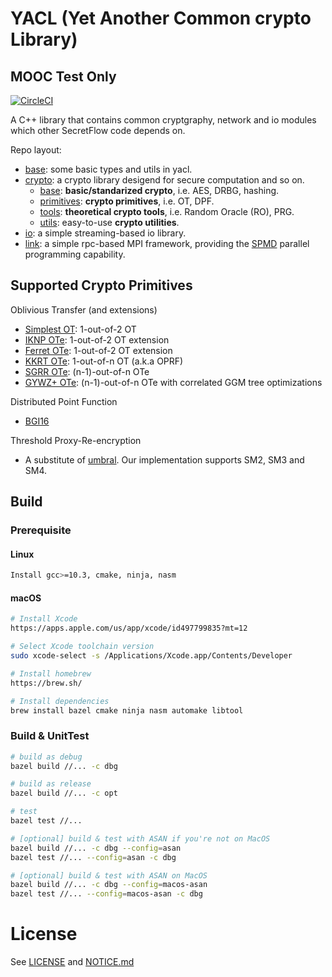 # YACL (Yet Another Common crypto Library)

## MOOC Test Only

[![CircleCI](https://dl.circleci.com/status-badge/img/gh/secretflow/yacl/tree/main.svg?style=svg)](https://dl.circleci.com/status-badge/redirect/gh/secretflow/yacl/tree/main)

A C++ library that contains common cryptgraphy, network and io modules which other SecretFlow code depends on.

Repo layout:

- [base](yacl/base/): some basic types and utils in yacl.
- [crypto](yacl/crypto/): a crypto library desigend for secure computation and so on.
  - [base](yacl/crypto/base): **basic/standarized crypto**, i.e. AES, DRBG, hashing.
  - [primitives](yacl/crypto/primitives/): **crypto primitives**, i.e. OT, DPF.
  - [tools](yacl/crypto/tools/): **theoretical crypto tools**, i.e. Random Oracle (RO), PRG.
  - [utils](yacl/crypto/utils/): easy-to-use **crypto utilities**.
- [io](yacl/io/): a simple streaming-based io library.
- [link](yacl/link/): a simple rpc-based MPI framework, providing the [SPMD](https://en.wikipedia.org/wiki/SPMD) parallel programming capability.

## Supported Crypto Primitives

Oblivious Transfer (and extensions)

- [Simplest OT](https://eprint.iacr.org/2015/267.pdf): 1-out-of-2 OT
- [IKNP OTe](https://www.iacr.org/archive/crypto2003/27290145/27290145.pdf): 1-out-of-2 OT extension
- [Ferret OTe](https://eprint.iacr.org/2020/924): 1-out-of-2 OT extension
- [KKRT OTe](https://eprint.iacr.org/2016/799.pdf): 1-out-of-n OT (a.k.a OPRF)
- [SGRR OTe](https://eprint.iacr.org/2019/1084.pdf): (n-1)-out-of-n OTe
- [GYWZ+ OTe](https://eprint.iacr.org/2022/1431.pdf): (n-1)-out-of-n OTe with correlated GGM tree optimizations

Distributed Point Function

- [BGI16](https://eprint.iacr.org/2018/707.pdf)

Threshold Proxy-Re-encryption

- A substitute of [umbral](https://github.com/nucypher/umbral-doc/blob/master/umbral-doc.pdf). Our implementation supports SM2, SM3 and SM4.

## Build

### Prerequisite

#### Linux
```sh
Install gcc>=10.3, cmake, ninja, nasm
```

#### macOS
```sh
# Install Xcode
https://apps.apple.com/us/app/xcode/id497799835?mt=12

# Select Xcode toolchain version
sudo xcode-select -s /Applications/Xcode.app/Contents/Developer

# Install homebrew
https://brew.sh/

# Install dependencies
brew install bazel cmake ninja nasm automake libtool
```

### Build & UnitTest
``` sh
# build as debug
bazel build //... -c dbg

# build as release
bazel build //... -c opt

# test
bazel test //...

# [optional] build & test with ASAN if you're not on MacOS
bazel build //... -c dbg --config=asan
bazel test //... --config=asan -c dbg

# [optional] build & test with ASAN on MacOS
bazel build //... -c dbg --config=macos-asan
bazel test //... --config=macos-asan -c dbg
```

# License

See [LICENSE](LICENSE) and [NOTICE.md](NOTICE.md)
